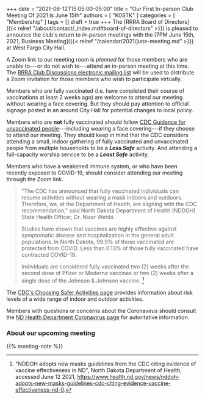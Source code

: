 +++
date = "2021-06-12T15:05:00-05:00"
title = "Our First In-person Club Meeting Of 2021 Is June 15th"
authors = [ "K0STK" ]
categories = [ "Membership" ]
tags = []
draft = true
+++
The [RRRA Board of Directors]({{< relref "/about/contact/_index.md#board-of-directors" >}})
is pleased to announce the club's return to *in-person* meetings with the
[7PM June 15th, 2021, Business Meeting]({{< relref "/calendar/2021/june-meeting.md" >}})
at West Fargo City Hall.

A Zoom link to our meeting room is *planned* for those members who are unable
to---or do not wish to---attend an in-person meeting at this time. The
[RRRA Club Discussions electronic mailing list](https://lists.rrra.org/mailman/listinfo/rrra)
will be used to distribute a Zoom invitation for those members who wish to participate virtually.

Members who are fully vaccinated (i.e. have completed their course of
vaccinations at least 2 weeks ago) are welcome to attend our meeting without
wearing a face covering. But they should pay attention to official signage
posted in an around City Hall for potential changes to local policy.

Members who are **not** fully vaccinated should follow
[CDC Guidance for unvaccinated people](https://www.cdc.gov/coronavirus/2019-ncov/prevent-getting-sick/prevention.html)---including
wearing a face covering---if they choose to attend our meeting. They
should keep in mind that the CDC considers attending a small, indoor gathering
of fully vaccinated and unvaccinated people from multiple households to be a
***Less Safe*** activity.  And attending a full-capacity worship service to be
a ***Least Safe*** activity. 

Members who have a weakened immune system, or who have been recently exposed to
COVID-19, should consider attending our meeting through the Zoom link.

<!--more-->

>"The CDC has announced that fully vaccinated individuals can resume activities
>without wearing a mask indoors and outdoors. Therefore, we, at the Department
>of Health, are aligning with the CDC recommendation," said  North Dakota
>Department of Health (NDDOH) State Health Officer, Dr. Nizar Wehbi.
>
>Studies have shown that vaccines are highly effective against symptomatic
>disease and hospitalization in the general adult populations. In North Dakota,
>99.9% of those vaccinated are protected from COVID. Less than 0.13% of those
>fully vaccinated have contracted COVID-19.
>
>Individuals are considered fully vaccinated two (2) weeks after the second
>dose of Pfizer or Moderna vaccines or two (2) weeks after a single dose of the
>Johnson & Johnson vaccine. [^1]

[^1]: "NDDOH adopts new masks guidelines from the CDC citing evidence of vaccine effectiveness in ND", North Dakota Department of Health, accessed June 12 2021, https://www.health.nd.gov/news/nddoh-adopts-new-masks-guidelines-cdc-citing-evidence-vaccine-effectiveness-nd-0.

The [CDC's Choosing Safer Activities page](https://www.cdc.gov/coronavirus/2019-ncov/daily-life-coping/participate-in-activities.html)
provides information about risk levels of a wide range of indoor and outdoor activities.

Members with questions or concerns about the Coronavirus should consult the
[ND Health Department Coronavirus page](https://www.health.nd.gov/diseases-conditions/coronavirus) for
autoritative information.

### About our upcoming meeting

{{% meeting-note %}}
